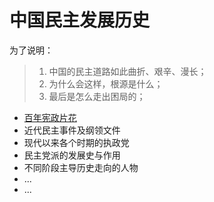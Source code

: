 # 中国民主发展历史

为了说明：

> 1. 中国的民主道路如此曲折、艰辛、漫长；
> 2. 为什么会这样，根源是什么；
> 3. 最后是怎么走出困局的；



* [百年宪政片花](pianhua.md)
* 近代民主事件及纲领文件
* 现代以来各个时期的执政党
* 民主党派的发展史与作用
* 不同阶段主导历史走向的人物
* ...
* ...
